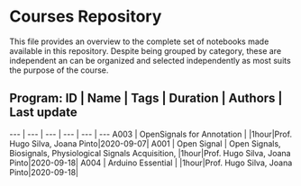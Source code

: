 # Courses Repository 
 This file provides an overview to the complete set of notebooks made available in this repository. Despite being grouped by category, these are independent an can be organized and selected independently as most suits the purpose of the course. 

 ## Program: ID | Name | Tags | Duration | Authors | Last update 
--- | --- | --- | --- | --- | --- 
A003 |  OpenSignals for Annotation | |1hour|Prof. Hugo Silva, Joana Pinto|2020-09-07|
A001 |  Open Signal | Open Signals, Biosignals, Physiological Signals Acquisition, |1hour|Prof. Hugo Silva, Joana Pinto|2020-09-18|
A004 |  Arduino Essential | |1hour|Prof. Hugo Silva, Joana Pinto|2020-09-18|
